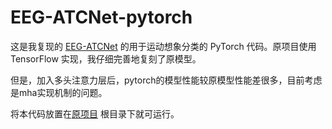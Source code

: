 # EEG-ATCNet-pytorch

这是我复现的 [EEG-ATCNet](https://ieeexplore.ieee.org/document/9852687) 的用于运动想象分类的 PyTorch 代码。原项目使用 TensorFlow 实现，我仔细完善地复刻了原模型。

但是，加入多头注意力层后，pytorch的模型性能较原模型性能差很多，目前考虑是mha实现机制的问题。

将本代码放置在[原项目](https://github.com/Altaheri/EEG-ATCNet) 根目录下就可运行。
